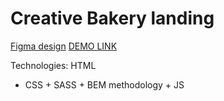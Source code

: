 # Creative Bakery landing
[Figma design](https://www.figma.com/file/zIi6yfSpSIV4dnTzwaXSjt/Bakerlab?node-id=0%3A1)
[DEMO LINK](https://danylo-onishchuk.github.io/layout_creativeBakery/)

Technologies: HTML
+ CSS + SASS + BEM methodology + JS